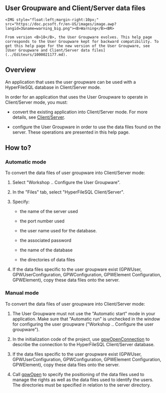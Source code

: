 
## User Groupware and Client/Server data files
			

<DIV class="specObsolete">
	<IMG style="float:left;margin-right:10px;" src="https://doc.pcsoft.fr/en-US/images/image.awp?langid=3&name=warning_big.png"><B>Warning</B><BR>
	From version <B>18</B>, the User Groupware evolves. This help page corresponds to the User Groupware kept for backward compatibility. To get this help page for the new version of the User Groupware, see [User Groupware and Client/Server data files](../Editeurs/1000021177.md). 
</DIV><a name="NOTE1"></a>
<a name="NOTE1_1"></a>


## Overview
<a name="overview_ELTTEXTE000113"></a>
An application that uses the user groupware can be used with a HyperFileSQL database in Client/Server mode.

In order for an application that uses the User Groupware to operate in Client/Server mode, you must:

- convert the existing application into Client/Server mode. For more details, see [Client/Server](../WDLang4/3044306.md).

- configure the User Groupware in order to use the data files found on the server. These operations are presented in this help page.




<a name="NOTE2"></a>
<a name="NOTE2_1"></a>


## How to?
<a name="how_ELTTEXTE000137"></a>


### Automatic mode
<a name="automatic_mode_ELTPARAGRAPHE000032"></a>

To convert the data files of user groupware into Client/Server mode: 

1. Select "Workshop .. Configure the User Groupware".

2. In the "Files" tab, select "HyperFileSQL Client/Server".

3. Specify:

	- the name of the server used

	- the port number used

	- the user name used for the database.

	- the associated password

	- the name of the database

	- the directories of data files




4. If the data files specific to the user groupware exist (GPWUser, GPWUserConfiguration, GPWConfiguration, GPWElement Configuration, GPWElement), copy these data files onto the server.



<a name="NOTE2_2"></a>


### Manual mode
<a name="manual_mode_ELTPARAGRAPHE000051"></a>

To convert the data files of user groupware into Client/Server mode: 

1. The User Groupware must not use the "Automatic start" mode in your application.
	Make sure that "Automatic run" is unchecked in the window for configuring the user groupware ("Workshop .. Configure the user groupware").

2. In the initialization code of the project, use [gpwOpenConnection](../WDLang6/3041007.md) to describe the connection to the HyperFileSQL Client/Server database.

3. If the data files specific to the user groupware exist (GPWUser, GPWUserConfiguration, GPWConfiguration, GPWElement Configuration, GPWElement), copy these data files onto the server.

4. Call [gpwOpen](../WDLang6/3041002.md) to specify the positioning of the data files used to manage the rights as well as the data files used to identify the users. The directories must be specified in relation to the server directory.






